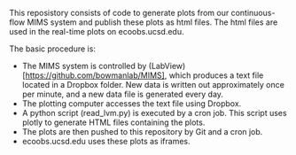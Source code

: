This reposistory consists of code to generate plots from our continuous-flow MIMS system and publish these plots as html files.  The html files are used in the real-time plots on ecoobs.ucsd.edu.

The basic procedure is:
* The MIMS system is controlled by (LabView)[https://github.com/bowmanlab/MIMS], which produces a text file located in a Dropbox folder.  New data is written out approximately once per minute, and a new data file is generated every day.
* The plotting computer accesses the text file using Dropbox.
* A python script (read_lvm.py) is executed by a cron job.  This script uses plotly to generate HTML files containing the plots.
* The plots are then pushed to this repository by Git and a cron job.
* ecoobs.ucsd.edu uses these plots as iframes.

